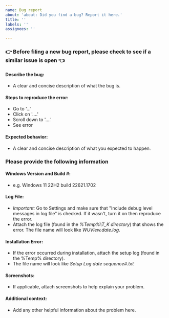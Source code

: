 ```yaml
---
name: Bug report
about: 'about: Did you find a bug? Report it here.'
title: ''
labels: ''
assignees: ''

---
```


### 👉 Before filing a new bug report, please check to see if a similar issue is open 👈 ###

#### Describe the bug: ####
- A clear and concise description of what the bug is.

#### Steps to reproduce the error: ####
- Go to '...'
- Click on '....'
- Scroll down to '....'
- See error

#### Expected behavior: ####
- A clear and concise description of what you expected to happen.

### Please provide the following information ###

#### Windows Version and Build #: ####
- e.g. Windows 11 22H2  build 22621.1702

#### Log File: ####
- *Important:* Go to Settings and make sure that "Include debug level messages in log file" is checked. If it wasn't, turn it on then reproduce the error.
- Attach the log file (found in the *%Temp%\T_K directory*) that shows the error. The file name will look like *WUView.*date*.log*.

#### Installation Error: ####
- If the error occurred during installation, attach the setup log (found in the %Temp% directory). 
- The file name will look like *Setup Log date sequence#.txt*

#### Screenshots: ####
- If applicable, attach screenshots to help explain your problem.

#### Additional context: ####
- Add any other helpful information about the problem here.
